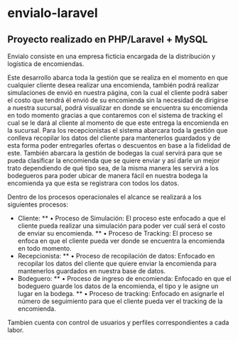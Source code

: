 # envialo-laravel

## Proyecto realizado en PHP/Laravel + MySQL

Envialo consiste en una empresa ficticia encargada de la distribución y logística de encomiendas.

Este desarrollo abarca toda la gestión que se realiza en el momento en que cualquier cliente desea realizar una encomienda, también podrá realizar simulaciones de envió en nuestra página, con la cual el cliente podrá saber el costo que tendrá él envió de su encomienda sin la necesidad de dirigirse a nuestra sucursal, podrá visualizar en donde se encuentra su encomienda en todo momento gracias a que contaremos con el sistema de tracking el cual se le dará al cliente al momento de que este entrega la encomienda en la sucursal.
Para los recepcionistas el sistema abarcara toda la gestión que conlleva recopilar los datos del cliente para mantenerlos guardados y de esta forma poder entregarles ofertas o descuentos en base a la fidelidad de este.
También abarcara la gestión de bodegas la cual servirá para que se pueda clasificar la encomienda que se quiere enviar y así darle un mejor trato dependiendo de qué tipo sea, de la misma manera les servirá a los bodegueros para poder ubicar de manera fácil en nuestra bodega la encomienda ya que esta se registrara con todos los datos.

Dentro de los procesos operacionales el alcance se realizará a los siguientes procesos:

* Cliente:
** •	Proceso de Simulación: El proceso este enfocado a que el cliente pueda realizar una simulación para poder ver cuál será el costo de enviar su encomienda.
** •	Proceso de Tracking: El proceso se enfoca en que el cliente pueda ver donde se encuentra la encomienda en todo momento.
* Recepcionista:
** •	Proceso de recopilación de datos: Enfocado en recopilar los datos del cliente que quiere enviar la encomienda para mantenerlos guardados en nuestra base de datos.
* Bodeguero:
** •	Proceso de ingreso de encomienda: Enfocado en que el bodeguero guarde los datos de la encomienda, el tipo y le asigne un lugar en la bodega.
** •	Proceso de tracking: Enfocado en asignarle el número de seguimiento para que el cliente pueda ver el tracking de la encomienda.

Tambien cuenta con control de usuarios y perfiles correspondientes a cada labor.
